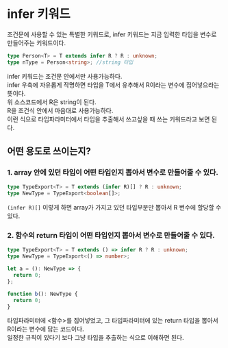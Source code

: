 # infer 키워드

조건문에 사용할 수 있는 특별한 키워드로, infer 키워드는 지금 입력한 타입을 변수로 만들어주는 키워드이다.

```typescript
type Person<T> = T extends infer R ? R : unknown;
type nType = Person<string>; //string 타입
```

infer 키워드는 조건문 안에서만 사용가능하다.  
infer 우측에 자유롭게 작명하면 타입을 T에서 유추해서 R이라는 변수에 집어넣으라는 뜻이다.  
위 소스코드에서 R은 string이 된다.  
R을 조건식 안에서 마음대로 사용가능하다.  
이런 식으로 타입파라미터에서 타입을 추출해서 쓰고싶을 때 쓰는 키워드라고 보면 된다.

## 어떤 용도로 쓰이는지?

### 1. array 안에 있던 타입이 어떤 타입인지 뽑아서 변수로 만들어줄 수 있다.

```typescript
type TypeExport<T> = T extends (infer R)[] ? R : unknown;
type NewType = TypeExport<boolean[]>;
```

`(infer R)[]` 이렇게 하면 array가 가지고 있던 타입부분만 뽑아서 R 변수에 할당할 수 있다.

### 2. 함수의 return 타입이 어떤 타입인지 뽑아서 변수로 만들어줄 수 있다.

```typescript
type TypeExport<T> = T extends () => infer R ? R : unknown;
type NewType = TypeExport<() => number>;

let a = (): NewType => {
  return 0;
};

function b(): NewType {
  return 0;
}
```

타입파라미터에 <함수>를 집어넣었고, 그 타입파라미터에 있는 return 타입을 뽑아서 R이라는 변수에 담는 코드이다.  
일정한 규칙이 있다기 보다 그냥 타입을 추출하는 식으로 이해하면 된다.
